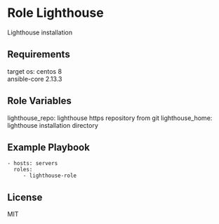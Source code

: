 Role Lighthouse
=========

Lighthouse installation

Requirements
------------

target os: centos 8  
ansible-core 2.13.3

Role Variables
--------------

lighthouse_repo: lighthouse https repository from git
lighthouse_home: lighthouse installation directory

Example Playbook
----------------


    - hosts: servers
      roles:
         - lighthouse-role

License
-------

MIT

